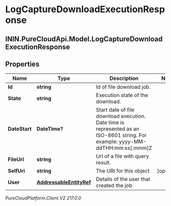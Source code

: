 # LogCaptureDownloadExecutionResponse

## ININ.PureCloudApi.Model.LogCaptureDownloadExecutionResponse

## Properties

|Name | Type | Description | Notes|
|------------ | ------------- | ------------- | -------------|
| **Id** | **string** | Id of file download job. | |
| **State** | **string** | Execution state of the download. | |
| **DateStart** | **DateTime?** | Start date of file download execution. Date time is represented as an ISO-8601 string. For example: yyyy-MM-ddTHH:mm:ss[.mmm]Z | |
| **FileUrl** | **string** | Url of a file with query result. | |
| **SelfUri** | **string** | The URI for this object | [optional] |
| **User** | [**AddressableEntityRef**](AddressableEntityRef) | Details of the user that created the job | |



_PureCloudPlatform.Client.V2 217.0.0_
